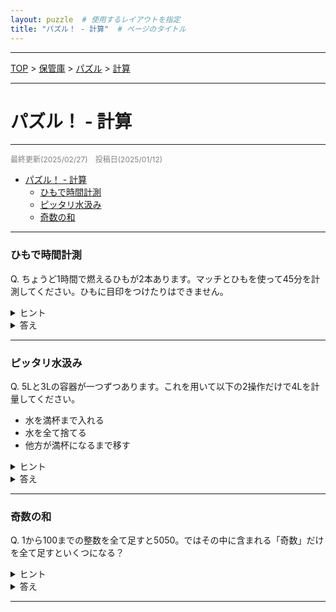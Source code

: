 ```yaml
---
layout: puzzle  # 使用するレイアウトを指定
title: "パズル！ - 計算"  # ページのタイトル
---
```


---
[TOP](../index.html) > [保管庫](../SUMMARY.html) > [パズル](./puzzle_home.html) > [計算](./puzzle_keisan.html)

---
# パズル！ - 計算
---
<p style="color: gray; font-size: 12px;">
最終更新(2025/02/27)　投稿日(2025/01/12)
</p>

- [パズル！ - 計算](#パズル---計算)
    - [ひもで時間計測](#ひもで時間計測)
    - [ピッタリ水汲み](#ピッタリ水汲み)
    - [奇数の和](#奇数の和)

---
### ひもで時間計測
Q. ちょうど1時間で燃えるひもが2本あります。マッチとひもを使って45分を計測してください。ひもに目印をつけたりはできません。
<details>
  <summary> ヒント </summary>
  1時間以外を計測するためにできることを探す。<br>
  両端から同時に火をつけることで半分の時間を計測できることに気付けるかが勝負である。
</details>
<details>
  <summary> 答え </summary>
  初めに火を3箇所(一本目の両端と二本目の片端)につけて、一本目が燃え切った時点で30分が計測できる。そのタイミングで二本目の端に火をつけることで、残り30分の半分である15分を加え、目標の45分が測れる。
</details>

---
### ピッタリ水汲み
Q. 5Lと3Lの容器が一つずつあります。これを用いて以下の2操作だけで4Lを計量してください。
- 水を満杯まで入れる
- 水を全て捨てる
- 他方が満杯になるまで移す
<details>
  <summary> ヒント </summary>
  4Lを(3+1)Lと見るなら1Lを作りたい。<br>
  他にも(5-1)Lと見るなら5L満杯から3L容器に1L入れることを考える。その時の3L容器に2Lだけあれば良い。<br>
  つまり3, 5以外にも1, 2Lの水を作ることを目標にする。
</details>
<details>
  <summary> 答え </summary>

  解法は一つではないですのであくまで2つ例を紹介します。
  <ul>
    <li>5L容器を満杯にし、3L容器に移す</li>
    <li>3L容器の水を捨てて、5L容器に残った2Lを3L容器に移す</li>
    <li>5L容器を満杯にし、3L容器に1L分移すことで5L容器に4L残る。</li>
  </ul>

  他の解法としても

  <ul>
    <li>3L容器を満たして、5L容器に移す。</li>
    <li>もう一度3L容器を満たして5L容器に2L分移す。</li>
    <li>5L容器を空にして、3L容器に残った1L分を5Lに移す。</li>
    <li>3L容器を満たして5L容器に移して4Lとなる。</li>
  </ul>

</details>

---
### 奇数の和
Q. 1から100までの整数を全て足すと5050。ではその中に含まれる「奇数」だけ
を全て足すといくつになる？
<details>
  <summary> ヒント </summary>
  4Lを(3+1)Lと見るなら1Lを作りたい。<br>
  他にも(5-1)Lと見るなら5L満杯から3L容器に1L入れることを考える。その時の3L容器に2Lだけあれば良い。<br>
  つまり3, 5以外にも1, 2Lの水を作ることを目標にする。
</details>
<details>
  <summary> 答え </summary>
  <p>2500</p>
  <p>下の図の様に二つのブロックに分けて考える。<br>
  \(A+B=5050\)であり、AとBの差は1ずつ50回あるので
  \(B-A=50\)<br>
  従って奇数のブロックは\(A=2500\)<br>
  下の図の様に二つのブロックに分けて考える。<br>
  \(A+B=5050\)であり、AとBの差は1ずつ50回あるので
  \(B-A=50\)<br>
  従って奇数のブロックは\(A=2500\)</p>

</details>

---